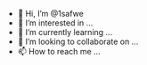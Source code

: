 - 👋 Hi, I’m @1safwe
- 👀 I’m interested in ...
- 🌱 I’m currently learning ...
- 💞️ I’m looking to collaborate on ...
- 📫 How to reach me ...

<!---
1safwe/1safwe is a ✨ special ✨ repository because its `README.md` (this file) appears on your GitHub profile.
You can click the Preview link to take a look at your changes.
--->


